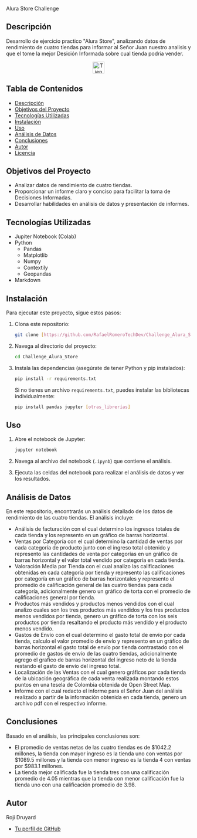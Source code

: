  Alura Store Challenge

## Descripción
Desarrollo de ejercicio practico "Alura Store", analizando datos de rendimiento de cuatro tiendas para informar al Señor Juan nuestro analisis y que el tome la mejor Desición Informada sobre cual tienda podria vender.
<p align="center">
  <img src="https://cdn-icons-png.flaticon.com/512/2503/2503734.png" alt="Tienda Icono" width="32" height="32">
</p>

## Tabla de Contenidos
* [Descripción](#descripción)
* [Objetivos del Proyecto](#objetivos-del-proyecto)
* [Tecnologías Utilizadas](#tecnologías-utilizadas)
* [Instalación](#instalación)
* [Uso](#uso)
* [Análisis de Datos](#análisis-de-datos)
* [Conclusiones](#conclusiones)
* [Autor](#autor)
* [Licencia](#licencia)

## Objetivos del Proyecto
* Analizar datos de rendimiento de cuatro tiendas.
* Proporcionar un informe claro y conciso para facilitar la toma de Decisiones Informadas.
* Desarrollar habilidades en análisis de datos y presentación de informes.

## Tecnologías Utilizadas
* Jupiter Notebook (Colab)
* Python
  - Pandas
  - Matplotlib
  - Numpy
  - Contextily
  - Geopandas
* Markdown

## Instalación
Para ejecutar este proyecto, sigue estos pasos:

1.  Clona este repositorio:

    ```bash
    git clone [https://github.com/RafaelRomeroTechDev/Challenge_Alura_Store.git](https://github.com/RafaelRomeroTechDev/Challenge_Alura_Store.git)
    ```

2.  Navega al directorio del proyecto:

    ```bash
    cd Challenge_Alura_Store
    ```

3.  Instala las dependencias (asegúrate de tener Python y pip instalados):

    ```bash
    pip install -r requirements.txt
    ```

    Si no tienes un archivo `requirements.txt`, puedes instalar las bibliotecas individualmente:

    ```bash
    pip install pandas jupyter [otras_librerías]
    ```

## Uso
1.  Abre el notebook de Jupyter:

    ```bash
    jupyter notebook
    ```

2.  Navega al archivo del notebook (`.ipynb`) que contiene el análisis.
3.  Ejecuta las celdas del notebook para realizar el análisis de datos y ver los resultados.

## Análisis de Datos
En este repositorio, encontrarás un análisis detallado de los datos de rendimiento de las cuatro tiendas. El análisis incluye:

* Análisis de facturación con el cual determino los ingresos totales de cada tienda y los represento en un gráfico de barras horizontal.
* Ventas por Categoría con el cual determino la cantidad de ventas por cada categoría de producto junto con el ingreso total obtenido y represento las cantidades de venta por categorías en un gráfico de barras horizontal y el valor total vendido por categoría en cada tienda.
* Valoración Media por Tienda con el cual analizo las calificaciones obtenidas en cada categoría por tienda y represento las calificaciones por categoría en un gráfico de barras horizontales y represento el promedio de calificación general de las cuatro tiendas para cada categoría, adicionalmente genero un gráfico de torta con el promedio de calificaciones general por tienda.
* Productos más vendidos y productos menos vendidos con el cual analizo cuales son los tres productos más vendidos y los tres productos menos vendidos por tienda, genero un gráfico de torta con los seis productos por tienda resaltando el producto más vendido y el producto menos vendido.
* Gastos de Envío con el cual determino el gasto total de envío por cada tienda, calculo el valor promedio de envío y represento en un gráfico de barras horizontal el gasto total de envío por tienda contrastado con el promedio de gastos de envío de las cuatro tiendas, adicionalmente agrego el grafico de barras horizontal del ingreso neto de la tienda restando el gasto de envío del ingreso total.
* Localización de las Ventas con el cual genero gráficos por cada tienda de la ubicación geográfica de cada venta realizada montando estos puntos en una tesela de Colombia obtenida de Open Street Map.
* Informe con el cual redacto el informe para el Señor Juan del análisis realizado a partir de la información obtenida en cada tienda, genero un archivo pdf con el respectivo informe.

## Conclusiones
Basado en el análisis, las principales conclusiones son:

* El promedio de ventas netas de las cuatro tiendas es de $1042.2 millones, la tienda con mayor ingreso es la tienda uno con ventas por $1089.5 millones y la tienda con menor ingreso es la tienda 4 con ventas por $983.1 millones.
* La tienda mejor calificada fue la tienda tres con una calificación promedio de 4.05 mientras que la tienda con menor calificación fue la tienda uno con una calificación promedio de 3.98.

## Autor
Roji Druyard

* [Tu perfil de GitHub](https://github.com/rojidruyard)
